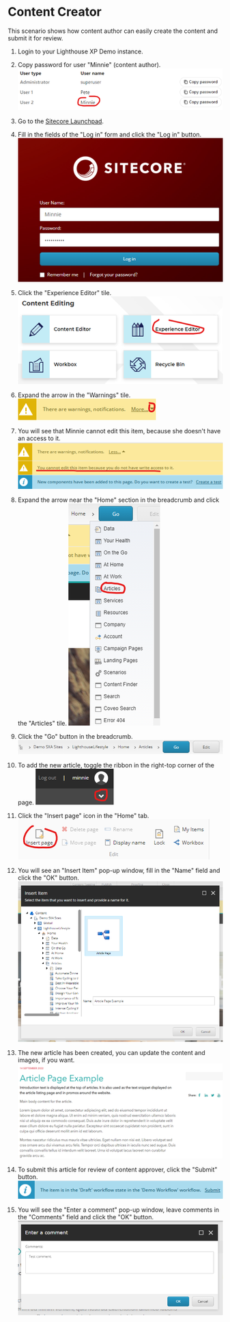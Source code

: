 # Content Creator

This scenario shows how content author can easily create the content and submit it for review.

1. Login to your Lighthouse XP Demo instance.
1. Copy password for user "Minnie" (content author).
![](./media/image2.png)

1. Go to the [Sitecore Launchpad](https://{{demoName}}-cm.sitecoredemo.com/sitecore/login).

1. Fill in the fields of the "Log in" form and click the "Log in" button.
![](./media/image3.png)

1. Click the "Experience Editor" tile.
![](./media/image4.png)

1. Expand the arrow in the "Warnings" tile.
![](./media/image5.png)

1. You will see that Minnie cannot edit this item, because she doesn't have an access to it.
![](./media/image6.png)

1. Expand the arrow near the "Home" section in the breadcrumb and click the "Articles" tile.
![](./media/image7.png)

1. Click the "Go" button in the breadcrumb.
![](./media/image8.png)

1. To add the new article, toggle the ribbon in the right-top corner of the page.
![](./media/image9.png)

1. Click the "Insert page" icon in the "Home" tab.
![](./media/image10.png)

1. You will see an "Insert Item" pop-up window, fill in the "Name" field and click the "OK" button.
![](./media/image11.png)

1. The new article has been created, you can update the content and images, if you want.
![](./media/image12.png)

1. To submit this article for review of content approver, click the "Submit" button.
![](./media/image13.png)

1. You will see the "Enter a comment" pop-up window, leave comments in the "Comments" field and click the "OK" button.
![](./media/image14.png)
